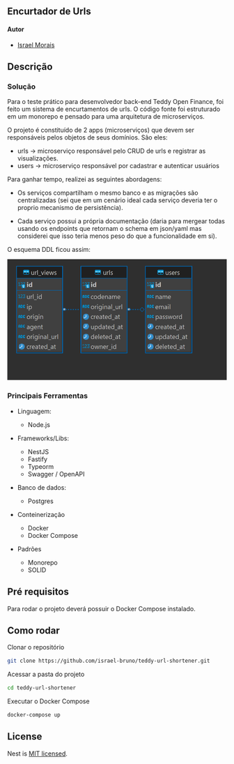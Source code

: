 ## Encurtador de Urls

#### Autor

- [Israel Morais](https://www.linkedin.com/in/israel-morais-a3b20b173/)

## Descrição

### Solução

Para o teste prático para desenvolvedor back-end Teddy Open Finance, foi feito um sistema de encurtamentos de urls. O código fonte foi estruturado em um monorepo e pensado para uma arquitetura de microserviços.

O projeto é constituído de 2 apps (microserviços) que devem ser responsáveis pelos objetos de seus domínios. São eles:

- urls -> microserviço responsável pelo CRUD de urls e registrar as visualizações.
- users -> microserviço responsável por cadastrar e autenticar usuários

Para ganhar tempo, realizei as seguintes abordagens:

- Os serviços compartilham o mesmo banco e as migrações são centralizadas (sei que em um cenário ideal cada serviço deveria ter o proprio mecanismo de persistência).

- Cada serviço possui a própria documentação (daria para mergear todas usando os endpoints que retornam o schema em json/yaml mas considerei que isso teria menos peso do que a funcionalidade em si).

O esquema DDL ficou assim:

![alt text](docs/assets/DDL.png)

### Principais Ferramentas

- Linguagem:

  - Node.js

- Frameworks/Libs:

  - NestJS
  - Fastify
  - Typeorm
  - Swagger / OpenAPI

- Banco de dados:

  - Postgres

- Conteinerização

  - Docker
  - Docker Compose

- Padrões
  - Monorepo
  - SOLID

## Pré requisitos

Para rodar o projeto deverá possuir o Docker Compose instalado.

## Como rodar

Clonar o repositório

```bash
git clone https://github.com/israel-bruno/teddy-url-shortener.git
```

Acessar a pasta do projeto

```bash
cd teddy-url-shortener
```

Executar o Docker Compose

```bash
docker-compose up
```

## License

Nest is [MIT licensed](LICENSE).

